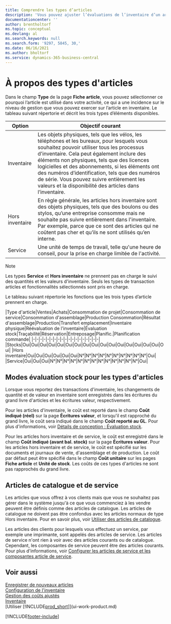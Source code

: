 ```yaml
---
title: Comprendre les types d’articles
description: 'Vous pouvez ajuster l’évaluations de l’inventaire d’un article à l’aide des méthodes FIFO ou d’évaluation inventaire moyen, lorsque les coûts article sont modifiés pour des motifs autres que les transactions.'
documentationcenter: ''
author: brentholtorf
ms.topic: conceptual
ms.devlang: al
ms.search.keywords: null
ms.search.form: '9297, 5845, 30,'
ms.date: 06/16/2021
ms.author: bholtorf
ms.service: dynamics-365-business-central
---
```

# À propos des types d'articles
Dans le champ **Type** de la page **Fiche article**, vous pouvez sélectionner ce pourquoi l’article est utilisé dans votre activité, ce qui a une incidence sur le niveau de gestion que vous pouvez exercer sur l’article en inventaire. Le tableau suivant répertorie et décrit les trois types d’éléments disponibles.

|Option|Objectif courant|
|------|-----------|
|Inventaire|Les objets physiques, tels que les vélos, les téléphones et les bureaux, pour lesquels vous souhaitez pouvoir utiliser tous les processus d'inventaire. Cela peut également inclure des éléments non physiques, tels que des licences logicielles et des abonnements, si les éléments ont des numéros d’identification, tels que des numéros de série. Vous pouvez suivre entièrement les valeurs et la disponibilité des articles dans l’inventaire.|
|Hors inventaire|En règle générale, les articles hors inventaire sont des objets physiques, tels que des boulons ou des stylos, qu’une entreprise consomme mais ne souhaite pas suivre entièrement dans l'inventaire. Par exemple, parce que ce sont des articles qui ne coûtent pas cher et qu’ils ne sont utilisés qu’en interne.|
|Service|Une unité de temps de travail, telle qu'une heure de conseil, pour la prise en charge limitée de l'activité.|

> [!NOTE]
> Les types **Service** et **Hors inventaire** ne prennent pas en charge le suivi des quantités et les valeurs d'inventaire. Seuls les types de transaction articles et fonctionnalités sélectionnés sont pris en charge.

Le tableau suivant répertorie les fonctions que les trois types d’article prennent en charge.

|Type d'article|Ventes|Achats|Consommation de projet|Consommation de service|Consommation d'assemblage|Production Consommation|Résultat d'assemblage|Production|Transfert emplacement|Inventaire physique|Réévaluation de l'inventaire|Évaluation stock|Traçabilité|Réservation|Entreposage|Planific.|Planification commande|
|-|-|-|-|-|-|-|-|-|-|-|-|-|-|-|-|-|-|-|
|Stocks|Oui|Oui|Oui|Oui|Oui|Oui|Oui|Oui|Oui|Oui|Oui|Oui|Oui|Oui|Oui|Oui|Oui|
|Hors inventaire|Oui|Oui|Oui|Oui|Oui|Oui|N°|N°|N°|N°|N°|N°|N°|N°|N°|N°|Oui|
|Service|Oui|Oui|Oui|N°|N°|N°|N°|N°|N°|N°|N°|N°|N°|N°|N°|N°|Oui|

## Modes évaluation stock pour les types d'articles
Lorsque vous reportez des transactions d'inventaire, les changements de quantité et de valeur en inventaire sont enregistrés dans les écritures du grand livre d'articles et les écritures valeur, respectivement. 

Pour les articles d'inventaire, le coût est reporté dans le champ **Coût indiqué (réel)** sur la page **Écritures valeur**, et lorsqu'il est rapproché du grand livre, le coût sera indiqué dans le champ **Coût reporté au GL**. Pour plus d'informations, voir [Détails de conception : Évaluation stock](design-details-inventory-costing.md).

Pour les articles hors inventaire et de service, le coût est enregistré dans le champ **Coût indiqué (avant bal. stock)** sur la page **Écritures valeur**. Pour les articles hors inventaire et de service, le coût est spécifié sur les documents et journaux de vente, d'assemblage et de production. Le coût par défaut peut être spécifié dans le champ **Coût unitaire** sur les pages **Fiche article** et **Unité de stock**. Les coûts de ces types d'articles ne sont pas rapprochés du grand livre. 

## Articles de catalogue et de service
Les articles que vous offrez à vos clients mais que vous ne souhaitez pas gérer dans le système jusqu'à ce que vous commenciez à les vendre peuvent être définis comme des articles de catalogue. Les articles de catalogue ne doivent pas être confondus avec les articles normaux de type Hors inventaire. Pour en savoir plus, voir [Utiliser des articles de catalogue](inventory-how-work-nonstock-items.md).

Les articles des clients pour lesquels vous effectuez un service, par exemple une imprimante, sont appelés des articles de service. Les articles de service n'ont rien à voir avec des articles courants ou de catalogue. Cependant, les composantes de service peuvent être des articles courants. Pour plus d'informations, voir [Configurer les articles de service et les composantes article de service](service-how-setup-service-items.md).

## Voir aussi
[Enregistrer de nouveaux articles](inventory-how-register-new-items.md)  
[Configuration de l'inventaire](inventory-setup-inventory.md)  
[Gestion des coûts ajustés](finance-manage-inventory-costs.md)  
[Inventaire](inventory-manage-inventory.md)  
[Utiliser [!INCLUDE[prod_short](includes/prod_short.md)]](ui-work-product.md)


[!INCLUDE[footer-include](includes/footer-banner.md)]
